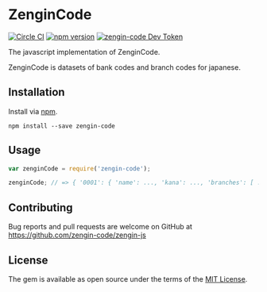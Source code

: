 # ZenginCode

[![Circle CI](https://img.shields.io/circleci/project/zengin-code/zengin-js.svg)](https://circleci.com/gh/zengin-code/zengin-js)
[![npm version](https://badge.fury.io/js/zengin-code.svg)](http://badge.fury.io/js/zengin-code)
[![zengin-code Dev Token](https://badge.devtoken.rocks/zengin-code)](https://devtoken.rocks/package/zengin-code)

The javascript implementation of ZenginCode.

ZenginCode is datasets of bank codes and branch codes for japanese.

## Installation

Install via [npm](https://www.npmjs.com/).

```shell
npm install --save zengin-code
```

## Usage

```js
var zenginCode = require('zengin-code');

zenginCode; // => { '0001': { 'name': ..., 'kana': ..., 'branches': [ ... ] } }
```

## Contributing

Bug reports and pull requests are welcome on GitHub at https://github.com/zengin-code/zengin-js

## License

The gem is available as open source under the terms of the [MIT License](http://opensource.org/licenses/MIT).

